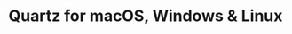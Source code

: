 ---
name: Quartz
url: 'https://qz.com'
category: News
title: 'Quartz for macOS, Windows & Linux'
key: quartz

---